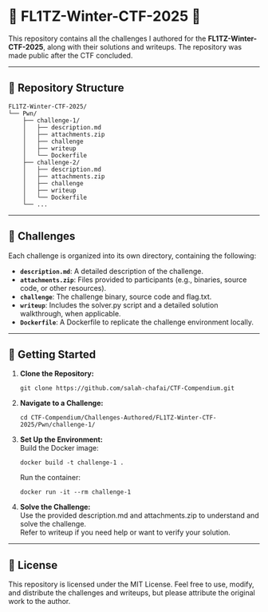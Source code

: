 # 🚩 FL1TZ-Winter-CTF-2025 🚩

This repository contains all the challenges I authored for the **FL1TZ-Winter-CTF-2025**, along with their solutions and writeups. The repository was made public after the CTF concluded.

---

## 📂 Repository Structure
```
FL1TZ-Winter-CTF-2025/
└── Pwn/
    ├── challenge-1/
    │   ├── description.md
    │   ├── attachments.zip
    │   ├── challenge
    │   ├── writeup
    │   └── Dockerfile
    ├── challenge-2/
    │   ├── description.md
    │   ├── attachments.zip
    │   ├── challenge
    │   ├── writeup
    │   └── Dockerfile
    └── ...
```
---

## 🧩 Challenges  
Each challenge is organized into its own directory, containing the following:
- **`description.md`**: A detailed description of the challenge.
- **`attachments.zip`**: Files provided to participants (e.g., binaries, source code, or other resources).
- **`challenge`**: The challenge binary, source code and flag.txt.
- **`writeup`**: Includes the solver.py script and a detailed solution walkthrough, when applicable.
- **`Dockerfile`**: A Dockerfile to replicate the challenge environment locally.

---

## 🚀 **Getting Started**
1. **Clone the Repository:**
   ```
   git clone https://github.com/salah-chafai/CTF-Compendium.git
   ```
2. **Navigate to a Challenge:**
   ```
   cd CTF-Compendium/Challenges-Authored/FL1TZ-Winter-CTF-2025/Pwn/challenge-1/
   ```
3. **Set Up the Environment:**  
   Build the Docker image:
   ```     
   docker build -t challenge-1 .
   ```
   Run the container:
   ```
   docker run -it --rm challenge-1
   ```
4. **Solve the Challenge:**  
   Use the provided description.md and attachments.zip to understand and solve the challenge.  
   Refer to writeup if you need help or want to verify your solution.

---

## 📜 License  
This repository is licensed under the MIT License. Feel free to use, modify, and distribute the challenges and writeups, but please attribute the original work to the author.
